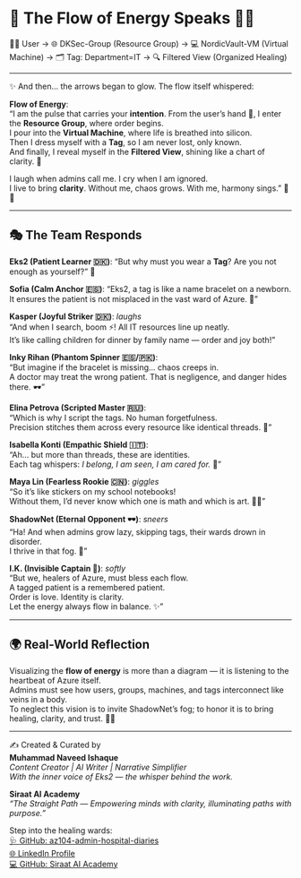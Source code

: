 # 🔄 The Flow of Energy Speaks 🌸🌼

👩‍💻 User → 🌐 DKSec-Group (Resource Group) → 💻 NordicVault-VM (Virtual Machine)
     → 🗂️ Tag: Department=IT → 🔍 Filtered View (Organized Healing)


---

✨ And then… the arrows began to glow. The flow itself whispered:  

**Flow of Energy**:  
“I am the pulse that carries your **intention**. From the user’s hand 🌸, I enter the **Resource Group**, where order begins.  
I pour into the **Virtual Machine**, where life is breathed into silicon.  
Then I dress myself with a **Tag**, so I am never lost, only known.  
And finally, I reveal myself in the **Filtered View**, shining like a chart of clarity. 🌼  

I laugh when admins call me. I cry when I am ignored.  
I live to bring **clarity**. Without me, chaos grows. With me, harmony sings.” 🌸✨

---

## 🎭 The Team Responds

**Eks2 (Patient Learner 🇩🇰)**: “But why must you wear a **Tag**? Are you not enough as yourself?” 🌱  

**Sofia (Calm Anchor 🇪🇸)**: “Eks2, a tag is like a name bracelet on a newborn.  
It ensures the patient is not misplaced in the vast ward of Azure. 🌸”  

**Kasper (Joyful Striker 🇩🇰)**: *laughs*  
“And when I search, boom ⚡! All IT resources line up neatly.  
It’s like calling children for dinner by family name — order and joy both!”  

**Inky Rihan (Phantom Spinner 🇪🇸/🇵🇰)**:  
“But imagine if the bracelet is missing… chaos creeps in.  
A doctor may treat the wrong patient. That is negligence, and danger hides there. 🕶️”  

**Elina Petrova (Scripted Master 🇷🇺)**:  
“Which is why I script the tags. No human forgetfulness.  
Precision stitches them across every resource like identical threads. 🧾”  

**Isabella Konti (Empathic Shield 🇮🇹)**:  
“Ah… but more than threads, these are identities.  
Each tag whispers: *I belong, I am seen, I am cared for.* 💖”  

**Maya Lin (Fearless Rookie 🇨🇳)**: *giggles*  
“So it’s like stickers on my school notebooks!  
Without them, I’d never know which one is math and which is art. 🎨📘”  

**ShadowNet (Eternal Opponent 🕶️)**: *sneers*  
“Ha! And when admins grow lazy, skipping tags, their wards drown in disorder.  
I thrive in that fog. 🚨”  

**I.K. (Invisible Captain 🧢)**: *softly*  
“But we, healers of Azure, must bless each flow.  
A tagged patient is a remembered patient.  
Order is love. Identity is clarity.  
Let the energy always flow in balance. ✨”  

---

## 🌍 Real-World Reflection

Visualizing the **flow of energy** is more than a diagram — it is listening to the heartbeat of Azure itself.  
Admins must see how users, groups, machines, and tags interconnect like veins in a body.  
To neglect this vision is to invite ShadowNet’s fog; to honor it is to bring healing, clarity, and trust. 🌸💖  

---

✍️ Created & Curated by  
**Muhammad Naveed Ishaque**  
_Content Creator | AI Writer | Narrative Simplifier_  
_With the inner voice of Eks2 — the whisper behind the work._  

**Siraat AI Academy**  
_“The Straight Path — Empowering minds with clarity, illuminating paths with purpose.”_  

Step into the healing wards:  
[🩺 GitHub: az104-admin-hospital-diaries](https://github.com/siraat-ai-academy/az104-admin-hospital-diaries)  
[🌐 LinkedIn Profile](https://lnkd.in/dquwuE-5)  
[💻 GitHub: Siraat AI Academy](https://github.com/siraat-ai-academy)
